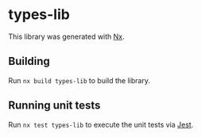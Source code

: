 # types-lib

This library was generated with [Nx](https://nx.dev).

## Building

Run `nx build types-lib` to build the library.

## Running unit tests

Run `nx test types-lib` to execute the unit tests via [Jest](https://jestjs.io).
